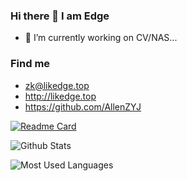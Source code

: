 ### Hi there 👋 I am Edge
- 🔭 I’m currently working on CV/NAS...

### Find me
- <zk@likedge.top>
- <http://likedge.top>
- <https://github.com/AllenZYJ>




[![Readme Card](https://github-readme-stats.vercel.app/api/pin/?username=AllenZYJ&repo=Edge-Computing-Engine&theme=flag-india)](https://github.com/AllenZYJ/Edge-Computing-Engine)


![Github Stats](https://github-readme-stats.vercel.app/api?username=AllenZYJ&show_icons=true&theme=flag-india&count_private=true)

![Most Used Languages](https://github-readme-stats.vercel.app/api/top-langs/?username=AllenZYJ&theme=flag-india&layout=compact)
